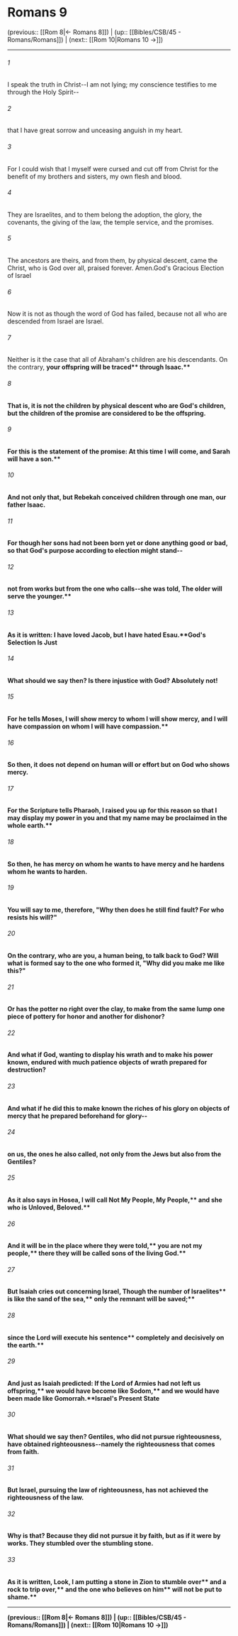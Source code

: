 # Romans 9

(previous:: [[Rom 8|← Romans 8]]) | (up:: [[Bibles/CSB/45 - Romans/Romans]]) | (next:: [[Rom 10|Romans 10 →]])

***


###### 1 
I speak the truth in Christ--I am not lying; my conscience testifies to me through the Holy Spirit-- 

###### 2 
that I have great sorrow and unceasing anguish in my heart. 

###### 3 
For I could wish that I myself were cursed and cut off from Christ for the benefit of my brothers and sisters, my own flesh and blood. 

###### 4 
They are Israelites, and to them belong the adoption, the glory, the covenants, the giving of the law, the temple service, and the promises. 

###### 5 
The ancestors are theirs, and from them, by physical descent, came the Christ, who is God over all, praised forever. Amen.God's Gracious Election of Israel 

###### 6 
Now it is not as though the word of God has failed, because not all who are descended from Israel are Israel. 

###### 7 
Neither is it the case that all of Abraham's children are his descendants. On the contrary, <b class="quote">your offspring will be traced** <b class="quote">through Isaac.** 

###### 8 
That is, it is not the children by physical descent who are God's children, but the children of the promise are considered to be the offspring. 

###### 9 
For this is the statement of the promise: <b class="quote">At this time I will come, and Sarah will have a son.** 

###### 10 
And not only that, but Rebekah conceived children through one man, our father Isaac. 

###### 11 
For though her sons had not been born yet or done anything good or bad, so that God's purpose according to election might stand-- 

###### 12 
not from works but from the one who calls--she was told, <b class="quote">The older will serve the younger.** 

###### 13 
As it is written: <b class="quote">I have loved Jacob, but I have hated Esau.**God's Selection Is Just 

###### 14 
What should we say then? Is there injustice with God? Absolutely not! 

###### 15 
For he tells Moses, <b class="quote">I will show mercy to whom I will show mercy, and I will have compassion on whom I will have compassion.** 

###### 16 
So then, it does not depend on human will or effort but on God who shows mercy. 

###### 17 
For the Scripture tells Pharaoh, <b class="quote">I raised you up for this reason so that I may display my power in you and that my name may be proclaimed in the whole earth.** 

###### 18 
So then, he has mercy on whom he wants to have mercy and he hardens whom he wants to harden. 

###### 19 
You will say to me, therefore, "Why then does he still find fault? For who resists his will?" 

###### 20 
On the contrary, who are you, a human being, to talk back to God? Will what is formed say to the one who formed it, "Why did you make me like this?" 

###### 21 
Or has the potter no right over the clay, to make from the same lump one piece of pottery for honor and another for dishonor? 

###### 22 
And what if God, wanting to display his wrath and to make his power known, endured with much patience objects of wrath prepared for destruction? 

###### 23 
And what if he did this to make known the riches of his glory on objects of mercy that he prepared beforehand for glory-- 

###### 24 
on us, the ones he also called, not only from the Jews but also from the Gentiles? 

###### 25 
As it also says in Hosea, <b class="quote">I will call Not My People, My People,** <b class="quote">and she who is Unloved, Beloved.** 

###### 26 
<b class="quote">And it will be in the place where they were told,** <b class="quote">you are not my people,** <b class="quote">there they will be called sons of the living God.** 

###### 27 
But Isaiah cries out concerning Israel, <b class="quote">Though the number of Israelites** <b class="quote">is like the sand of the sea,** <b class="quote">only the remnant will be saved;** 

###### 28 
<b class="quote">since the Lord will execute his sentence** <b class="quote">completely and decisively on the earth.** 

###### 29 
And just as Isaiah predicted: <b class="quote">If the Lord of Armies had not left us offspring,** <b class="quote">we would have become like Sodom,** <b class="quote">and we would have been made like Gomorrah.**Israel's Present State 

###### 30 
What should we say then? Gentiles, who did not pursue righteousness, have obtained righteousness--namely the righteousness that comes from faith. 

###### 31 
But Israel, pursuing the law of righteousness, has not achieved the righteousness of the law. 

###### 32 
Why is that? Because they did not pursue it by faith, but as if it were by works. They stumbled over the stumbling stone. 

###### 33 
As it is written, <b class="quote">Look, I am putting a stone in Zion to stumble over** <b class="quote">and a rock to trip over,** <b class="quote">and the one who believes on him** <b class="quote">will not be put to shame.**

***

(previous:: [[Rom 8|← Romans 8]]) | (up:: [[Bibles/CSB/45 - Romans/Romans]]) | (next:: [[Rom 10|Romans 10 →]])
